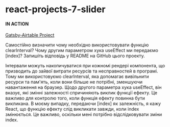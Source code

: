# react-projects-7-slider

#### IN ACTION

[Gatsby-Airtable Project](https://gatsby-airtable-design-project.netlify.app/)

Самостійно визначити чому необхідно використовувати функцію clearInterval? Чому другим параметром хука useEffect ми передаємо [index]? Запишіть відповідь у README на GitHub цього проекту.

Інтервали можуть накопичуватися при кожномі рендері компонента, що призводить до зайвої витрати ресурсів та несправностей в програмі. Тому ми використовуємо clearInterval, яка допомагає вивільнити ресурси та пам'ять, коли вони більше не потрібні, зменшуючи навантаження на браузер.
Щодо другого параметра хука useEffect, він вказує, які змінні залежності спричиняють виклик функції ефекту. Це важливо для контролю того, коли функція ефекту повинна бути викликана.
В моєму випадку, передаючи [index] як залежність, я кажу React, що функцію ефекту слід викликати завжди, коли index змінюється. Це важливо, оскільки мені потрібно відслідковувати зміни index.
